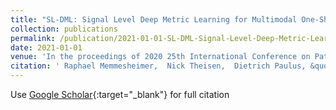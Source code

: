 ```yaml
---
title: "SL-DML: Signal Level Deep Metric Learning for Multimodal One-Shot Action Recognition"
collection: publications
permalink: /publication/2021-01-01-SL-DML-Signal-Level-Deep-Metric-Learning-for-Multimodal-One-Shot-Action-Recognition
date: 2021-01-01
venue: 'In the proceedings of 2020 25th International Conference on Pattern Recognition (ICPR)'
citation: ' Raphael Memmesheimer,  Nick Theisen,  Dietrich Paulus, &quot;SL-DML: Signal Level Deep Metric Learning for Multimodal One-Shot Action Recognition.&quot; In the proceedings of 2020 25th International Conference on Pattern Recognition (ICPR), 2021.'
---
```

Use [Google Scholar](https://scholar.google.com/scholar?q=SL+DML:+Signal+Level+Deep+Metric+Learning+for+Multimodal+One+Shot+Action+Recognition){:target="_blank"} for full citation